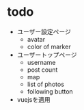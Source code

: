 # todo

- ユーザー設定ページ
    - avatar
    - color of marker
- ユーザートップページ
    - username
    - post count
    - map
    - list of photos
    - following button
- vuejsを適用

